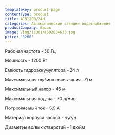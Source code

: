 ```yaml
---
templateKey: product-page
contentType: product
title: АСВ1200/24Н
categories: Автоматические станции водоснабжения
productCompany: Вихрь
image: /img/1130146502034633.jpg
price: '8260'
---
```

Рабочая частота - 50 Гц

Мощность - 1200 Вт

Емкость гидроаккумулятора - 24 л

Максимальная глубина всасывания - 9 м

Максимальный напор - 45 м

Максимальная подача - 70 л/мин

Потребляемый ток - 5,5 А

Материал корпуса насоса - чугун

Диаметры вх/вых отверстий - 1 дюйм
